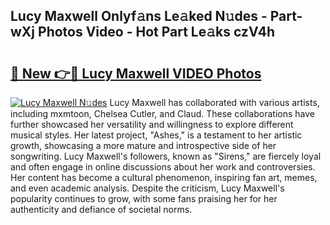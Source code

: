 ## Lucy Maxwell Onlyf𝚊ns Le𝚊ked N𝚞des - Part-wXj Photos Video - Hot Part Le𝚊ks czV4h

# <h2><a href="http://ac44322.deff.icu/?id=Lucy+Maxwell">🔗 New 👉🔴 Lucy Maxwell VIDEO Photos</a></h2>

[![Lucy Maxwell N𝚞des](https://i.imgur.com/rIISA9y.gif)](http://ac44322.deff.icu/?id=Lucy+Maxwell)
Lucy Maxwell has collaborated with various artists, including mxmtoon, Chelsea Cutler, and Claud. These collaborations have further showcased her versatility and willingness to explore different musical styles. Her latest project, "Ashes," is a testament to her artistic growth, showcasing a more mature and introspective side of her songwriting. Lucy Maxwell's followers, known as "Sirens," are fiercely loyal and often engage in online discussions about her work and controversies. Her content has become a cultural phenomenon, inspiring fan art, memes, and even academic analysis. Despite the criticism, Lucy Maxwell's popularity continues to grow, with some fans praising her for her authenticity and defiance of societal norms.
